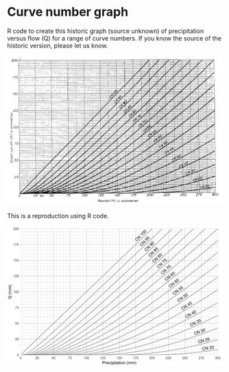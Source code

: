 # Curve number graph

R code to create this historic graph (source unknown) of precipitation versus flow (Q) for a range of curve numbers. If you know the source of the historic version, please let us know.

![](./curve_number_graph/historic_curve_number_graph.png)

This is a reproduction using R code. 

<img src="./curve_number_graph/curve_number_graph.png" width="600">

